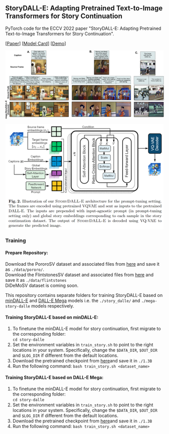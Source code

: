 ## StoryDALL-E: Adapting Pretrained Text-to-Image Transformers for Story Continuation

PyTorch code for the ECCV 2022 paper "StoryDALL-E: Adapting Pretrained Text-to-Image Transformers for Story Continuation".

\[[Paper](https://arxiv.org/abs/2209.06192)\] \[[Model Card](https://github.com/adymaharana/storydalle/blob/main/MODEL_CARD.MD)\] \[[Demo](https://github.com/adymaharana/storydalle/blob/main/DEMO.MD)\]

![image](./assets/story_dalle_predictions.png)

![image](./assets/story_dalle.png)

### Training

#### Prepare Repository:
Download the PororoSV dataset and associated files from [here](https://drive.google.com/file/d/1BqKizOZn4o4dbwNGK7ThCDnNEOVAolnf/view?usp=sharing) and save it as ```./data/pororo/```.<br>
Download the FlintstonesSV dataset and associated files from [here](https://drive.google.com/file/d/1kG4esNwabJQPWqadSDaugrlF4dRaV33_/view?usp=sharing) and save it as ```./data/flintstones```<br>
DiDeMoSV dataset is coming soon.

This repository contains separate folders for training StoryDALL-E based on [minDALL-E](https://github.com/kakaobrain/minDALL-E) and [DALL-E Mega](https://github.com/kuprel/min-dalle) models i.e. the ```./story_dalle/``` and ```./mega-story-dalle``` models respectively.

#### Training StoryDALL-E based on minDALL-E:

1. To finetune the minDALL-E model for story continuation, first migrate to the corresponding folder:\
```cd story-dalle```<br>
2. Set the environment variables in ```train_story.sh``` to point to the right locations in your system. Specifically, change the ```$DATA_DIR```, ```$OUT_DIR``` and ```$LOG_DIR``` if different from the default locations.
3. Download the pretrained checkpoint from [here](https://github.com/kakaobrain/minDALL-E)and save it in ```./1.3B```
4. Run the following command:
```bash train_story.sh <dataset_name>```

   
#### Training StoryDALL-E based on DALL-E Mega:

1. To finetune the minDALL-E model for story continuation, first migrate to the corresponding folder:\
```cd story-dalle```<br>
2. Set the environment variables in ```train_story.sh``` to point to the right locations in your system. Specifically, change the ```$DATA_DIR```, ```$OUT_DIR``` and ```$LOG_DIR``` if different from the default locations.
3. Download the pretrained checkpoint from [here](https://github.com/kakaobrain/minDALL-E)and save it in ```./1.3B```
4. Run the following command:
```bash train_story.sh <dataset_name>```

